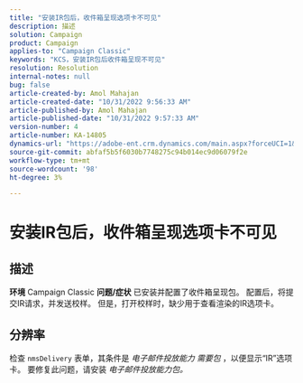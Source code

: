 ```yaml
---
title: "安装IR包后，收件箱呈现选项卡不可见"
description: 描述
solution: Campaign
product: Campaign
applies-to: "Campaign Classic"
keywords: "KCS，安装IR包后收件箱呈现不可见"
resolution: Resolution
internal-notes: null
bug: false
article-created-by: Amol Mahajan
article-created-date: "10/31/2022 9:56:33 AM"
article-published-by: Amol Mahajan
article-published-date: "10/31/2022 9:57:33 AM"
version-number: 4
article-number: KA-14805
dynamics-url: "https://adobe-ent.crm.dynamics.com/main.aspx?forceUCI=1&pagetype=entityrecord&etn=knowledgearticle&id=94c6374c-0259-ed11-9561-6045bd006079"
source-git-commit: abfaf5b5f6030b7748275c94b014ec9d06079f2e
workflow-type: tm+mt
source-wordcount: '98'
ht-degree: 3%

---
```


# 安装IR包后，收件箱呈现选项卡不可见

## 描述

<b>环境</b>
Campaign Classic
<b>问题/症状</b>
已安装并配置了收件箱呈现包。 配置后，将提交IR请求，并发送校样。 但是，打开校样时，缺少用于查看渲染的IR选项卡。


## 分辨率


检查 `nmsDelivery` 表单，其条件是 *电子邮件投放能力* *需要包* ，以便显示“IR”选项卡。 要修复此问题，请安装 *电子邮件投放能力包。*
